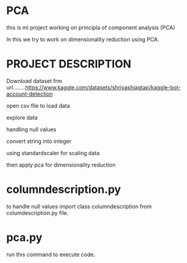 # PCA
 this is ml project working on principla of component analysis (PCA)

 In this we try to work on dimensionality reduction using PCA.

 # PROJECT DESCRIPTION
Download dataset frm url........https://www.kaggle.com/datasets/shriyashjagtap/kaggle-bot-account-detection

open csv file to load data

explore data

handling null values

convert string into integer

using standardscaler for scaling data

then apply pca for dimensionality reduction

# columndescription.py
to handle null values import class columndescription from columdescription.py file.


# pca.py
run this command to execute code.

